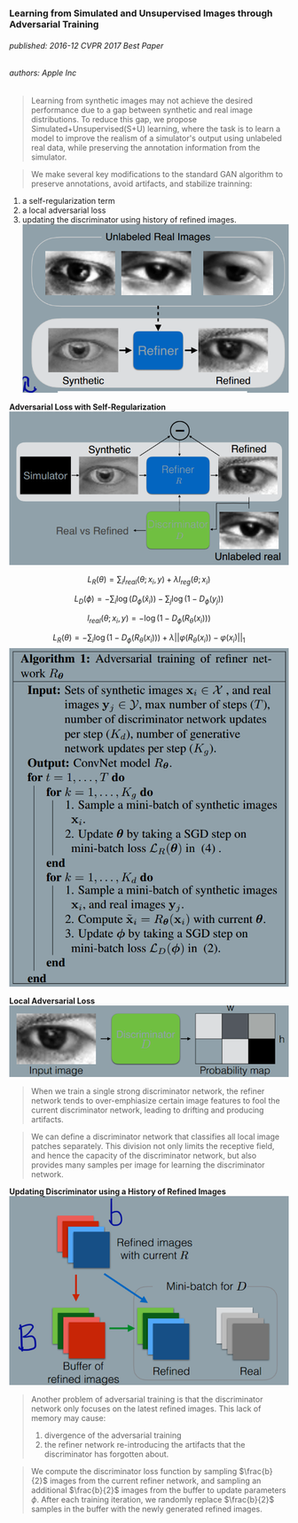 ### Learning from Simulated and Unsupervised Images through Adversarial Training
###### published: 2016-12 CVPR 2017 Best Paper
###### authors: Apple Inc

> Learning from synthetic images may not achieve the desired performance due to a gap between synthetic and real image distributions. To reduce this gap, we propose Simulated+Unsupervised(S+U) learning, where the task is to learn a model to improve the realism of a simulator's output using unlabeled real data, while preserving the annotation information from the simulator.

> We make several key modifications to the standard GAN algorithm to preserve annotations, avoid artifacts, and stabilize trainning:
1. a self-regularization term
2. a local adversarial loss
3. updating the discriminator using history of refined images.
![simgan1](../figures/simgan1.png)

**Adversarial Loss with Self-Regularization**
![simgan2](../figures/simgan2.png)


$$
L_R(\theta) = \sum_i l_{real}(\theta; x_i, y) + \lambda l_{reg}(\theta;x_i)
$$

$$
L_D(\phi) = -\sum_i \log(D_{\phi}(\hat{x}_i)) - \sum_j \log(1-D_{\phi}(y_j))
$$

$$
l_{real}(\theta;x_i,y) = -\log(1-D_\phi(R_\theta(x_i)))
$$

$$
L_R(\theta) = -\sum_i \log(1-D_\phi(R_\theta(x_i)))+\lambda||\varphi(R_\theta(x_i))-\varphi(x_i)||_1
$$
![simgan5](../figures/simgan5.png)

**Local Adversarial Loss**
![simgan3](../figures/simgan3.png)
> When we train a single strong discriminator network, the refiner network tends to over-emphiasize certain image features to fool the current discriminator network, leading to drifting and producing artifacts.

> We can define a discriminator network that classifies all local image patches separately. This division not only limits the receptive field, and hence the capacity of the discriminator network, but also provides many samples per image for learning the discriminator network.

**Updating Discriminator using a History of Refined Images**
![simgan4](../figures/simgan4.png)
> Another problem of adversarial training is that the discriminator network only focuses on the latest refined images. This lack of memory may cause:
> 1. divergence of the adversarial training
> 2. the refiner network re-introducing the artifacts that the discriminator has forgotten about.

> We compute the discriminator loss function by sampling $\frac{b}{2}$ images from the current refiner network, and sampling an additional $\frac{b}{2}$ images from the buffer to update parameters $\phi$. After each training iteration, we randomly replace $\frac{b}{2}$ samples in the buffer with the newly generated refined images.
